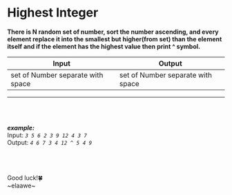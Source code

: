 
# Highest Integer

**There is N random set of number, sort the number ascending, and every element replace it into the smallest but higher(from set) than the element itself and if the element has the highest value then print ^ symbol.**

Input | Output 
--- | ---
set of Number separate with space | set of Number separate with space  


---
<br>
<br>

**_example:_**
<br>
Input: *`3 5 6 2 3 9 12 4 3 7`*
<br>
Output: *`4 6 7 3 4 12 ^ 5 4 9`*


<br>
<br>
<br>
Good luck!🍀
<br>
~elaawe~